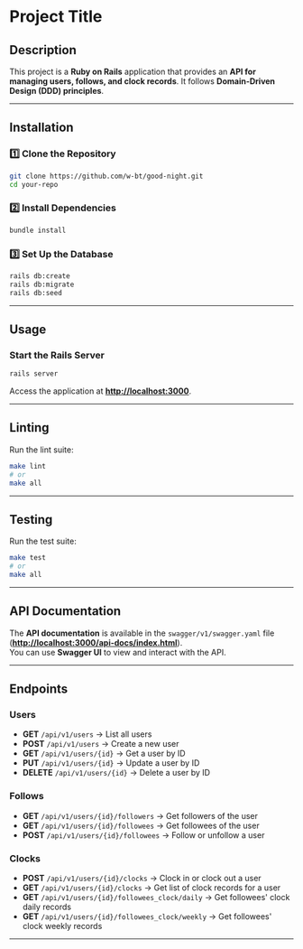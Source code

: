 # Project Title

## Description
This project is a **Ruby on Rails** application that provides an **API for managing users, follows, and clock records**. It follows **Domain-Driven Design (DDD) principles**.

---

## Installation

### 1️⃣ Clone the Repository
```sh
git clone https://github.com/w-bt/good-night.git
cd your-repo
```

### 2️⃣ Install Dependencies
```sh
bundle install
```

### 3️⃣ Set Up the Database
```sh
rails db:create
rails db:migrate
rails db:seed
```

---

## Usage
### Start the Rails Server
```sh
rails server
```
Access the application at **[http://localhost:3000](http://localhost:3000)**.

---

## Linting
Run the lint suite:
```sh
make lint
# or
make all
```

---

## Testing
Run the test suite:
```sh
make test
# or
make all
```

---

## API Documentation
The **API documentation** is available in the `swagger/v1/swagger.yaml` file (**[http://localhost:3000/api-docs/index.html](http://localhost:3000/api-docs/index.html)**).  
You can use **Swagger UI** to view and interact with the API.

---

## Endpoints

### Users
- **GET** `/api/v1/users` → List all users
- **POST** `/api/v1/users` → Create a new user
- **GET** `/api/v1/users/{id}` → Get a user by ID
- **PUT** `/api/v1/users/{id}` → Update a user by ID
- **DELETE** `/api/v1/users/{id}` → Delete a user by ID

### Follows
- **GET** `/api/v1/users/{id}/followers` → Get followers of the user
- **GET** `/api/v1/users/{id}/followees` → Get followees of the user
- **POST** `/api/v1/users/{id}/followees` → Follow or unfollow a user

### Clocks
- **POST** `/api/v1/users/{id}/clocks` → Clock in or clock out a user
- **GET** `/api/v1/users/{id}/clocks` → Get list of clock records for a user
- **GET** `/api/v1/users/{id}/followees_clock/daily` → Get followees' clock daily records
- **GET** `/api/v1/users/{id}/followees_clock/weekly` → Get followees' clock weekly records

---
